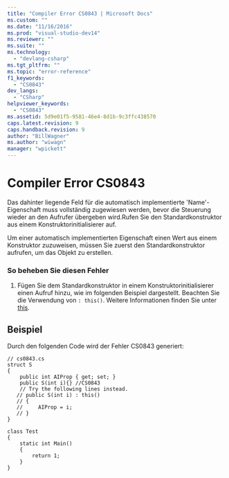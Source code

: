 ```yaml
---
title: "Compiler Error CS0843 | Microsoft Docs"
ms.custom: ""
ms.date: "11/16/2016"
ms.prod: "visual-studio-dev14"
ms.reviewer: ""
ms.suite: ""
ms.technology: 
  - "devlang-csharp"
ms.tgt_pltfrm: ""
ms.topic: "error-reference"
f1_keywords: 
  - "CS0843"
dev_langs: 
  - "CSharp"
helpviewer_keywords: 
  - "CS0843"
ms.assetid: 5d9e01f5-9581-46e4-8d1b-9c3ffc438570
caps.latest.revision: 9
caps.handback.revision: 9
author: "BillWagner"
ms.author: "wiwagn"
manager: "wpickett"
---
```

# Compiler Error CS0843
Das dahinter liegende Feld für die automatisch implementierte 'Name'\-Eigenschaft muss vollständig zugewiesen werden, bevor die Steuerung wieder an den Aufrufer übergeben wird.Rufen Sie den Standardkonstruktor aus einem Konstruktorinitialisierer auf.  
  
 Um einer automatisch implementierten Eigenschaft einen Wert aus einem Konstruktor zuzuweisen, müssen Sie zuerst den Standardkonstruktor aufrufen, um das Objekt zu erstellen.  
  
### So beheben Sie diesen Fehler  
  
1.  Fügen Sie dem Standardkonstruktor in einem Konstruktorinitialisierer einen Aufruf hinzu, wie im folgenden Beispiel dargestellt.  Beachten Sie die Verwendung von `: this()`.  Weitere Informationen finden Sie unter [this](../../../csharp/language-reference/keywords/this.md).  
  
## Beispiel  
 Durch den folgenden Code wird der Fehler CS0843 generiert:  
  
```  
// cs0843.cs  
struct S  
{  
    public int AIProp { get; set; }  
    public S(int i){} //CS0843  
    // Try the following lines instead.  
   // public S(int i) : this()  
   // {  
   //     AIProp = i;  
   // }  
}  
  
class Test  
{  
    static int Main()  
    {  
        return 1;  
    }  
}  
```